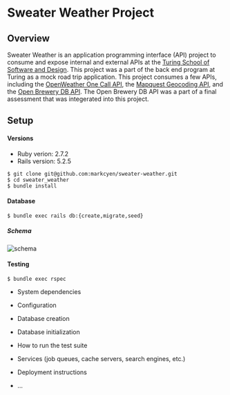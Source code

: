 # Sweater Weather Project

## Overview

Sweater Weather is an application programming interface (API) project to consume and expose internal and external APIs at the [Turing School of Software and Design](https://github.com/turingschool-examples). This project was a part of the back end program at Turing as a mock road trip application. This project consumes a few APIs, including the [OpenWeather One Call API](https://openweathermap.org/api/one-call-api), the [Mapquest Geocoding API](https://developer.mapquest.com/documentation/geocoding-api/), and the [Open Brewery DB API](https://www.openbrewerydb.org/). The Open Brewery DB API was a part of a final assessment that was integerated into this project. 

## Setup

#### Versions
* Ruby verion: 2.7.2
* Rails version: 5.2.5

````
$ git clone git@github.com:markcyen/sweater-weather.git
$ cd sweater_weather
$ bundle install
````

#### Database
````
$ bundle exec rails db:{create,migrate,seed}
````

##### Schema
![schema](https://user-images.githubusercontent.com/77414433/128943276-a1b23086-66b1-4e45-9eef-1b7cf90da027.png)


#### Testing
````
$ bundle exec rspec
````

* System dependencies

* Configuration

* Database creation

* Database initialization

* How to run the test suite

* Services (job queues, cache servers, search engines, etc.)

* Deployment instructions

* ...

